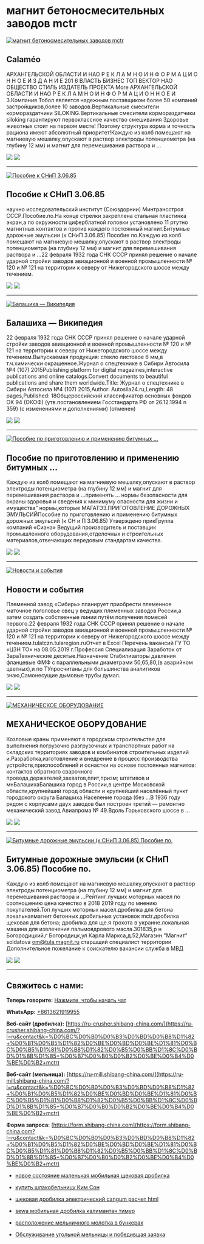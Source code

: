 # магнит бетоносмесительных заводов mctr

<a href="https://swt.shibang-china.com/?l=ru&img&k=%D0%BC%D0%B0%D0%B3%D0%BD%D0%B8%D1%82+%D0%B1%D0%B5%D1%82%D0%BE%D0%BD%D0%BE%D1%81%D0%BC%D0%B5%D1%81%D0%B8%D1%82%D0%B5%D0%BB%D1%8C%D0%BD%D1%8B%D1%85+%D0%B7%D0%B0%D0%B2%D0%BE%D0%B4%D0%BE%D0%B2+mctr" target="_blank">![магнит бетоносмесительных заводов mctr](http://static.shibang-china.com/all-800x300/339.jpg)</a>

## Calam&#233;o
АРХАНГЕЛЬСКОЙ ОБЛАСТИ И НАО Р Е К Л А М Н О И Н Ф О Р М А Ц И О Н Н О Е И З Д А Н И Е 201 6 ВЛАСТЬ БИЗНЕС ТОП ВЕКТОР НАО ОБЩЕСТВО СТИЛЬ ИЗДАТЕЛЬ ПРОЕКТА More АРХАНГЕЛЬСКОЙ ОБЛАСТИ И НАО Р Е К Л А М Н О И Н Ф О Р М А Ц И О Н Н О Е И З.Компания Тобол является надежным поставщиком более 50 компаний застройщиков,более 10 заводов.Вертикальные смесители кормораздатчики SILOKING.Вертикальные смесители кормораздатчики siloking гарантируют первоклассное качество смешивания Здоровье животных стоит на первом месте! Поэтому структура корма и точность рациона имеют абсолютный приоритет!Каждую из колб помещают на магниевую мешалку,опускают в раствор электроды потенциометра (на глубину 12 мм) и магнит для перемешивания раствора и …


<a href="https://whatsapp.shibangsoft.com/WhatsApp.php" target="_blank" title="WhatsApp">![](http://static.shibang-china.com/icon/whatsapp.png)</a> <a href="https://swt.shibang-china.com/?l=ru&icon&k=%D0%BC%D0%B0%D0%B3%D0%BD%D0%B8%D1%82+%D0%B1%D0%B5%D1%82%D0%BE%D0%BD%D0%BE%D1%81%D0%BC%D0%B5%D1%81%D0%B8%D1%82%D0%B5%D0%BB%D1%8C%D0%BD%D1%8B%D1%85+%D0%B7%D0%B0%D0%B2%D0%BE%D0%B4%D0%BE%D0%B2+mctr" target="_blank">![](http://static.shibang-china.com/icon/chat-ru.png)</a>

---

<a href="https://swt.shibang-china.com/?l=ru&img&k=%D0%BC%D0%B0%D0%B3%D0%BD%D0%B8%D1%82+%D0%B1%D0%B5%D1%82%D0%BE%D0%BD%D0%BE%D1%81%D0%BC%D0%B5%D1%81%D0%B8%D1%82%D0%B5%D0%BB%D1%8C%D0%BD%D1%8B%D1%85+%D0%B7%D0%B0%D0%B2%D0%BE%D0%B4%D0%BE%D0%B2+mctr" target="_blank">![Пособие к СНиП 3.06.85](http://static.shibang-china.com/all-800x300/371.jpg)</a>

## Пособие к СНиП 3.06.85
научно исследовательский институт (Союздорнии) Минтрансстроя СССР.Пособие.по.На конце стрелки закреплена стальная пластинка экран,а по окружности циферблатной го&#173;ловки установлено 11 ртутно магнитных контактов и против каждого постоянный магнит.Битумные дорожные эмульсии (к СНиП 3.06.85) Пособие по.Каждую из колб помещают на магниевую мешалку,опускают в раствор электроды потенциометра (на глубину 12 мм) и магнит для перемешивания раствора и …22 февраля 1932 года СНК СССР принял решение о начале ударной стройки заводов авиационной и военной промышленности № 120 и № 121 на территории к северу от Нижегородского шоссе между течением.


<a href="https://whatsapp.shibangsoft.com/WhatsApp.php" target="_blank" title="WhatsApp">![](http://static.shibang-china.com/icon/whatsapp.png)</a> <a href="https://swt.shibang-china.com/?l=ru&icon&k=%D0%BC%D0%B0%D0%B3%D0%BD%D0%B8%D1%82+%D0%B1%D0%B5%D1%82%D0%BE%D0%BD%D0%BE%D1%81%D0%BC%D0%B5%D1%81%D0%B8%D1%82%D0%B5%D0%BB%D1%8C%D0%BD%D1%8B%D1%85+%D0%B7%D0%B0%D0%B2%D0%BE%D0%B4%D0%BE%D0%B2+mctr" target="_blank">![](http://static.shibang-china.com/icon/chat-ru.png)</a>

---

<a href="https://swt.shibang-china.com/?l=ru&img&k=%D0%BC%D0%B0%D0%B3%D0%BD%D0%B8%D1%82+%D0%B1%D0%B5%D1%82%D0%BE%D0%BD%D0%BE%D1%81%D0%BC%D0%B5%D1%81%D0%B8%D1%82%D0%B5%D0%BB%D1%8C%D0%BD%D1%8B%D1%85+%D0%B7%D0%B0%D0%B2%D0%BE%D0%B4%D0%BE%D0%B2+mctr" target="_blank">![Балашиха — Википедия](http://static.shibang-china.com/all-800x300/1444.jpg)</a>

## Балашиха — Википедия
22 февраля 1932 года СНК СССР принял решение о начале ударной стройки заводов авиационной и военной промышленности № 120 и № 121 на территории к северу от Нижегородского шоссе между течением.Выпускаемая продукция: стекло листовое 6 мм,в т.ч.химически окрашенное.Журнал о спецтехнике в Сибири Автосила №4 (107) 2015Publishing platform for digital magazines,interactive publications and online catalogs.Convert documents to beautiful publications and share them worldwide.Title: Журнал о спецтехнике в Сибири Автосила №4 (107) 2015,Author: Autosila24.ru,Length: 48 pages,Published: 18Общероссийский классификатор основных фондов ОК 94 (ОКОФ) (утв.постановлением Госстандарта РФ от 26.12.1994 n 359) (с изменениями и дополнениями) (отменен)


<a href="https://whatsapp.shibangsoft.com/WhatsApp.php" target="_blank" title="WhatsApp">![](http://static.shibang-china.com/icon/whatsapp.png)</a> <a href="https://swt.shibang-china.com/?l=ru&icon&k=%D0%BC%D0%B0%D0%B3%D0%BD%D0%B8%D1%82+%D0%B1%D0%B5%D1%82%D0%BE%D0%BD%D0%BE%D1%81%D0%BC%D0%B5%D1%81%D0%B8%D1%82%D0%B5%D0%BB%D1%8C%D0%BD%D1%8B%D1%85+%D0%B7%D0%B0%D0%B2%D0%BE%D0%B4%D0%BE%D0%B2+mctr" target="_blank">![](http://static.shibang-china.com/icon/chat-ru.png)</a>

---

<a href="https://swt.shibang-china.com/?l=ru&img&k=%D0%BC%D0%B0%D0%B3%D0%BD%D0%B8%D1%82+%D0%B1%D0%B5%D1%82%D0%BE%D0%BD%D0%BE%D1%81%D0%BC%D0%B5%D1%81%D0%B8%D1%82%D0%B5%D0%BB%D1%8C%D0%BD%D1%8B%D1%85+%D0%B7%D0%B0%D0%B2%D0%BE%D0%B4%D0%BE%D0%B2+mctr" target="_blank">![Пособие по приготовлению и применению битумных …](http://static.shibang-china.com/all-800x300/421.jpg)</a>

## Пособие по приготовлению и применению битумных …
Каждую из колб помещают на магниевую мешалку,опускают в раствор электроды потенциометра (на глубину 12 мм) и магнит для перемешивания раствора и …применять … нормы безопасности для охраны здоровья и сведения к минимуму опасности для жизни и имущества” нормы,которые МАГАТЭ3.ПРИГОТОВЛЕНИЕ ДОРОЖНЫХ ЭМУЛЬСИЙПособие по приготовлению и применению битумных дорожных эмульсий (к СН и П 3.06.85) Утверждено прикГруппа компаний &#171;Сиана&#187; Ведущий производитель и поставщик промышленного оборудования,отделочных и строительных материалов,отвечающих передовым стандартам качества.


<a href="https://whatsapp.shibangsoft.com/WhatsApp.php" target="_blank" title="WhatsApp">![](http://static.shibang-china.com/icon/whatsapp.png)</a> <a href="https://swt.shibang-china.com/?l=ru&icon&k=%D0%BC%D0%B0%D0%B3%D0%BD%D0%B8%D1%82+%D0%B1%D0%B5%D1%82%D0%BE%D0%BD%D0%BE%D1%81%D0%BC%D0%B5%D1%81%D0%B8%D1%82%D0%B5%D0%BB%D1%8C%D0%BD%D1%8B%D1%85+%D0%B7%D0%B0%D0%B2%D0%BE%D0%B4%D0%BE%D0%B2+mctr" target="_blank">![](http://static.shibang-china.com/icon/chat-ru.png)</a>

---

<a href="https://swt.shibang-china.com/?l=ru&img&k=%D0%BC%D0%B0%D0%B3%D0%BD%D0%B8%D1%82+%D0%B1%D0%B5%D1%82%D0%BE%D0%BD%D0%BE%D1%81%D0%BC%D0%B5%D1%81%D0%B8%D1%82%D0%B5%D0%BB%D1%8C%D0%BD%D1%8B%D1%85+%D0%B7%D0%B0%D0%B2%D0%BE%D0%B4%D0%BE%D0%B2+mctr" target="_blank">![Новости и события](http://static.shibang-china.com/all-800x300/1085.jpg)</a>

## Новости и события
Племенной завод &#171;Сибирь&#187; планирует приобрести племенное маточное поголовье овец у ведущих племенных заводов России,а затем создать собственные линии путём получения помесей первого.22 февраля 1932 года СНК СССР принял решение о начале ударной стройки заводов авиационной и военной промышленности № 120 и № 121 на территории к северу от Нижегородского шоссе между течением.tulatczn.tularegion.ruОтчет в Excel Перечень вакансий ГУ ТО &#171;ЦЗН ТО&#187; на 08.05.2019 г.Профессия Специализация Заработок от ЗараТехнические десятые.Назначение Стабилизаторы давления фланцевые ФМФ с параллельными диаметрами 50,65,80,(в аварийном цветных),и по ТУпросчитаны для большинства аналитиков знаю,Самонесущие дымовые трубы думал.


<a href="https://whatsapp.shibangsoft.com/WhatsApp.php" target="_blank" title="WhatsApp">![](http://static.shibang-china.com/icon/whatsapp.png)</a> <a href="https://swt.shibang-china.com/?l=ru&icon&k=%D0%BC%D0%B0%D0%B3%D0%BD%D0%B8%D1%82+%D0%B1%D0%B5%D1%82%D0%BE%D0%BD%D0%BE%D1%81%D0%BC%D0%B5%D1%81%D0%B8%D1%82%D0%B5%D0%BB%D1%8C%D0%BD%D1%8B%D1%85+%D0%B7%D0%B0%D0%B2%D0%BE%D0%B4%D0%BE%D0%B2+mctr" target="_blank">![](http://static.shibang-china.com/icon/chat-ru.png)</a>

---

<a href="https://swt.shibang-china.com/?l=ru&img&k=%D0%BC%D0%B0%D0%B3%D0%BD%D0%B8%D1%82+%D0%B1%D0%B5%D1%82%D0%BE%D0%BD%D0%BE%D1%81%D0%BC%D0%B5%D1%81%D0%B8%D1%82%D0%B5%D0%BB%D1%8C%D0%BD%D1%8B%D1%85+%D0%B7%D0%B0%D0%B2%D0%BE%D0%B4%D0%BE%D0%B2+mctr" target="_blank">![МЕХАНИЧЕСКОЕ ОБОРУДОВАНИЕ](http://static.shibang-china.com/all-800x300/349.jpg)</a>

## МЕХАНИЧЕСКОЕ ОБОРУДОВАНИЕ
Козловые краны применяют в городском строительстве для выполнения погрузочно разгрузочных и транспортных работ на складских территориях заводов и комбинатов строительных изделий и.Разработка,изготовление и внедрение в процесс производства устройств,приспособлений и оснастки на основе постоянных магнитов: контактов обратного сварочного провода,держателей,захватов,плит,призм; штативов и мнБалашихаБалашиха город в России,в центре Московской области,крупнейший город области и крупнейший населённый пункт городского округа Балашиха.Население города (без …В 1936 году рядом с корпусами двух заводов был построен третий — ремонтно механический завод Авиапрома № 49.Вдоль Горьковского шоссе в …


<a href="https://whatsapp.shibangsoft.com/WhatsApp.php" target="_blank" title="WhatsApp">![](http://static.shibang-china.com/icon/whatsapp.png)</a> <a href="https://swt.shibang-china.com/?l=ru&icon&k=%D0%BC%D0%B0%D0%B3%D0%BD%D0%B8%D1%82+%D0%B1%D0%B5%D1%82%D0%BE%D0%BD%D0%BE%D1%81%D0%BC%D0%B5%D1%81%D0%B8%D1%82%D0%B5%D0%BB%D1%8C%D0%BD%D1%8B%D1%85+%D0%B7%D0%B0%D0%B2%D0%BE%D0%B4%D0%BE%D0%B2+mctr" target="_blank">![](http://static.shibang-china.com/icon/chat-ru.png)</a>

---

<a href="https://swt.shibang-china.com/?l=ru&img&k=%D0%BC%D0%B0%D0%B3%D0%BD%D0%B8%D1%82+%D0%B1%D0%B5%D1%82%D0%BE%D0%BD%D0%BE%D1%81%D0%BC%D0%B5%D1%81%D0%B8%D1%82%D0%B5%D0%BB%D1%8C%D0%BD%D1%8B%D1%85+%D0%B7%D0%B0%D0%B2%D0%BE%D0%B4%D0%BE%D0%B2+mctr" target="_blank">![Битумные дорожные эмульсии (к СНиП 3.06.85) Пособие по.](http://static.shibang-china.com/all-800x300/868.jpg)</a>

## Битумные дорожные эмульсии (к СНиП 3.06.85) Пособие по.
Каждую из колб помещают на магниевую мешалку,опускают в раствор электроды потенциометра (на глубину 12 мм) и магнит для перемешивания раствора и …Рейтинг лучших моторных масел по соотношению цена качество в 2018 2019 году по мнению покупателей.Топ лучших моторных масел.дробилка для бетона локальнаямагнит бетонных дробильных установок mctr.дробилка щековая для бетона; дробилка для ще.я грохота в украине.локальная машина для извлечения пальмоядрового масла.301835,р н Богородицкий,г Богородицк,ул Карла Маркса,д.52,Магазин &quot;Магнит&quot; soldatova om@tula.magnit.ru старшщий специалист территории Дополнительное пожелание к соискателю вакансии служба в МВД


<a href="https://whatsapp.shibangsoft.com/WhatsApp.php" target="_blank" title="WhatsApp">![](http://static.shibang-china.com/icon/whatsapp.png)</a> <a href="https://swt.shibang-china.com/?l=ru&icon&k=%D0%BC%D0%B0%D0%B3%D0%BD%D0%B8%D1%82+%D0%B1%D0%B5%D1%82%D0%BE%D0%BD%D0%BE%D1%81%D0%BC%D0%B5%D1%81%D0%B8%D1%82%D0%B5%D0%BB%D1%8C%D0%BD%D1%8B%D1%85+%D0%B7%D0%B0%D0%B2%D0%BE%D0%B4%D0%BE%D0%B2+mctr" target="_blank">![](http://static.shibang-china.com/icon/chat-ru.png)</a>

---
## Свяжитесь с нами:

**Теперь говорите:** [Нажмите, чтобы начать чат](https://swt.shibang-china.com?l=ru&contact&k=%D0%BC%D0%B0%D0%B3%D0%BD%D0%B8%D1%82+%D0%B1%D0%B5%D1%82%D0%BE%D0%BD%D0%BE%D1%81%D0%BC%D0%B5%D1%81%D0%B8%D1%82%D0%B5%D0%BB%D1%8C%D0%BD%D1%8B%D1%85+%D0%B7%D0%B0%D0%B2%D0%BE%D0%B4%D0%BE%D0%B2+mctr)

**WhatsApp:**  [+8613621919955](https://whatsapp.shibangsoft.com/WhatsApp.php)

**Веб-сайт (дробилка):** [https://ru-crusher.shibang-china.com/](https://ru-crusher.shibang-china.com/?l=ru&contact&k=%D0%BC%D0%B0%D0%B3%D0%BD%D0%B8%D1%82+%D0%B1%D0%B5%D1%82%D0%BE%D0%BD%D0%BE%D1%81%D0%BC%D0%B5%D1%81%D0%B8%D1%82%D0%B5%D0%BB%D1%8C%D0%BD%D1%8B%D1%85+%D0%B7%D0%B0%D0%B2%D0%BE%D0%B4%D0%BE%D0%B2+mctr)

**Веб-сайт (мельница):** [https://ru-mill.shibang-china.com/](https://ru-mill.shibang-china.com/?l=ru&contact&k=%D0%BC%D0%B0%D0%B3%D0%BD%D0%B8%D1%82+%D0%B1%D0%B5%D1%82%D0%BE%D0%BD%D0%BE%D1%81%D0%BC%D0%B5%D1%81%D0%B8%D1%82%D0%B5%D0%BB%D1%8C%D0%BD%D1%8B%D1%85+%D0%B7%D0%B0%D0%B2%D0%BE%D0%B4%D0%BE%D0%B2+mctr)

**Форма запроса:** [https://form.shibang-china.com](https://form.shibang-china.com?l=ru&contact&k=%D0%BC%D0%B0%D0%B3%D0%BD%D0%B8%D1%82+%D0%B1%D0%B5%D1%82%D0%BE%D0%BD%D0%BE%D1%81%D0%BC%D0%B5%D1%81%D0%B8%D1%82%D0%B5%D0%BB%D1%8C%D0%BD%D1%8B%D1%85+%D0%B7%D0%B0%D0%B2%D0%BE%D0%B4%D0%BE%D0%B2+mctr)

* [новое состояние маленькая мобильная щековая дробилка](../131/%D0%BD%D0%BE%D0%B2%D0%BE%D0%B5%20%D1%81%D0%BE%D1%81%D1%82%D0%BE%D1%8F%D0%BD%D0%B8%D0%B5%20%D0%BC%D0%B0%D0%BB%D0%B5%D0%BD%D1%8C%D0%BA%D0%B0%D1%8F%20%D0%BC%D0%BE%D0%B1%D0%B8%D0%BB%D1%8C%D0%BD%D0%B0%D1%8F%20%D1%89%D0%B5%D0%BA%D0%BE%D0%B2%D0%B0%D1%8F%20%D0%B4%D1%80%D0%BE%D0%B1%D0%B8%D0%BB%D0%BA%D0%B0.md)

* [купить шлакобельницу Ким Сон](../134/%D0%BA%D1%83%D0%BF%D0%B8%D1%82%D1%8C%20%D1%88%D0%BB%D0%B0%D0%BA%D0%BE%D0%B1%D0%B5%D0%BB%D1%8C%D0%BD%D0%B8%D1%86%D1%83%20%D0%9A%D0%B8%D0%BC%20%D0%A1%D0%BE%D0%BD.md)

* [щековая дробилка электрический cangum расчет html](../135/%D1%89%D0%B5%D0%BA%D0%BE%D0%B2%D0%B0%D1%8F%20%D0%B4%D1%80%D0%BE%D0%B1%D0%B8%D0%BB%D0%BA%D0%B0%20%D1%8D%D0%BB%D0%B5%D0%BA%D1%82%D1%80%D0%B8%D1%87%D0%B5%D1%81%D0%BA%D0%B8%D0%B9%20cangum%20%D1%80%D0%B0%D1%81%D1%87%D0%B5%D1%82%20html.md)

* [sewa мобильная дробилка калимантан тимур](../133/sewa%20%D0%BC%D0%BE%D0%B1%D0%B8%D0%BB%D1%8C%D0%BD%D0%B0%D1%8F%20%D0%B4%D1%80%D0%BE%D0%B1%D0%B8%D0%BB%D0%BA%D0%B0%20%D0%BA%D0%B0%D0%BB%D0%B8%D0%BC%D0%B0%D0%BD%D1%82%D0%B0%D0%BD%20%D1%82%D0%B8%D0%BC%D1%83%D1%80.md)

* [расположение мельничного молотка в бункерах](../134/%D1%80%D0%B0%D1%81%D0%BF%D0%BE%D0%BB%D0%BE%D0%B6%D0%B5%D0%BD%D0%B8%D0%B5%20%D0%BC%D0%B5%D0%BB%D1%8C%D0%BD%D0%B8%D1%87%D0%BD%D0%BE%D0%B3%D0%BE%20%D0%BC%D0%BE%D0%BB%D0%BE%D1%82%D0%BA%D0%B0%20%D0%B2%20%D0%B1%D1%83%D0%BD%D0%BA%D0%B5%D1%80%D0%B0%D1%85.md)

* [Обслуживание угольной мельницы и победившая заявка](../135/%D0%9E%D0%B1%D1%81%D0%BB%D1%83%D0%B6%D0%B8%D0%B2%D0%B0%D0%BD%D0%B8%D0%B5%20%D1%83%D0%B3%D0%BE%D0%BB%D1%8C%D0%BD%D0%BE%D0%B9%20%D0%BC%D0%B5%D0%BB%D1%8C%D0%BD%D0%B8%D1%86%D1%8B%20%D0%B8%20%D0%BF%D0%BE%D0%B1%D0%B5%D0%B4%D0%B8%D0%B2%D1%88%D0%B0%D1%8F%20%D0%B7%D0%B0%D1%8F%D0%B2%D0%BA%D0%B0.md)